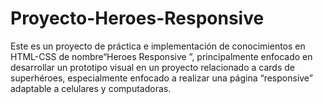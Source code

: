 # Proyecto-Heroes-Responsive
Este es un proyecto de práctica e implementación de conocimientos en HTML-CSS de nombre“Heroes Responsive ”, principalmente enfocado en desarrollar  un prototipo visual en un proyecto relacionado a cards de superhéroes, especialmente enfocado a realizar una página “responsive” adaptable a celulares y computadoras.
